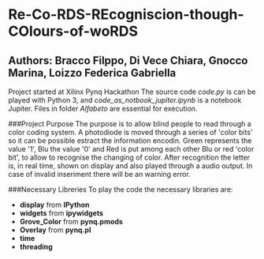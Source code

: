 # Re-Co-RDS-REcogniscion-though-COlours-of-woRDS
## Authors: Bracco Filppo, Di Vece Chiara, Gnocco Marina, Loizzo Federica Gabriella
Project started at Xilinx Pynq Hackathon
The source code *code.py* is can be played with Python 3, and *code_as_notbook_jupiter.ipynb* is a notebook Jupiter. Files in folder *Alfabeto* are essential for execution.

###Project Purpose
The purpose is to allow blind people to read through a color coding system. A photodiode is moved through a series of 'color bits' so it can be possible estract the information encodin. Green represents the value '1', Blu the value '0' and Red is put among each other Blu or red 'color bit', to allow to recognise the changing of color.
After recognition the letter is, in real time, shown on display and also played through a audio output. In case of invalid inseriment there will be an warning error.

###Necessary Libreries
To play the code the necessary libraries are:
* **display** from **IPython**
* **widgets** from **ipywidgets**
* **Grove_Color** from **pynq.pmods**
* **Overlay** from **pynq.pl**
* **time**
* **threading**


